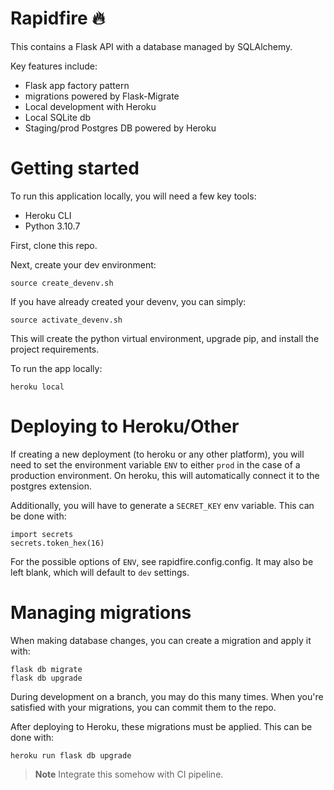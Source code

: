 # Rapidfire 🔥

This contains a Flask API with a database managed by SQLAlchemy.

Key features include:
- Flask app factory pattern
- migrations powered by Flask-Migrate
- Local development with Heroku
- Local SQLite db
- Staging/prod Postgres DB powered by Heroku

# Getting started
To run this application locally, you will need a few key tools:

- Heroku CLI
- Python 3.10.7

First, clone this repo.

Next, create your dev environment:

```
source create_devenv.sh
```

If you have already created your devenv, you can simply:

```
source activate_devenv.sh
```

This will create the python virtual environment, upgrade pip, and install the project requirements.


To run the app locally:

```
heroku local
```

# Deploying to Heroku/Other

If creating a new deployment (to heroku or any other platform), you will need to set the environment variable `ENV` to either `prod` in the case of a production environment. On heroku, this will automatically connect it to the postgres extension.

Additionally, you will have to generate a `SECRET_KEY` env variable. This can be done with:

```
import secrets
secrets.token_hex(16)
```

For the possible options of `ENV`, see rapidfire.config.config. It may also be left blank, which will default to `dev` settings.


# Managing migrations

When making database changes, you can create a migration and apply it with:

```
flask db migrate
flask db upgrade
```

During development on a branch, you may do this many times. When you're satisfied with your migrations, you can commit them to the repo.

After deploying to Heroku, these migrations must be applied. This can be done with:

```
heroku run flask db upgrade
```

> **Note**
> Integrate this somehow with CI pipeline.
